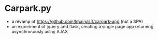 # Carpark.py


- a revamp of https://github.com/khairulslt/carpark-app (not a SPA)
- an experiment of jquery and flask, creating a single page app returning asynchronously using AJAX


